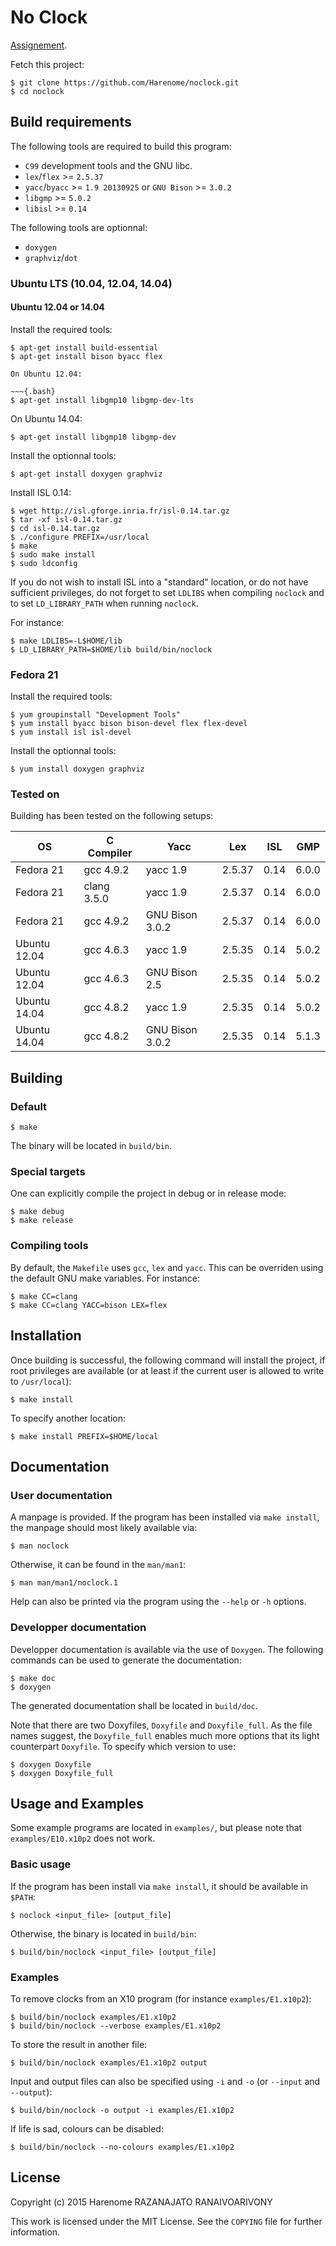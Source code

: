 No Clock
========

[Assignement](http://icps.u-strasbg.fr/~violard/TER_2014-2015/TER_2014_2015_elim_clocks.pdf).

Fetch this project:

~~~{.bash}
$ git clone https://github.com/Harenome/noclock.git
$ cd noclock
~~~

Build requirements
------------------

The following tools are required to build this program:

- `C99` development tools and the GNU libc.
- `lex`/`flex` >= `2.5.37`
- `yacc`/`byacc` >= `1.9 20130925` or `GNU Bison` >= `3.0.2`
- `libgmp` >= `5.0.2`
- `libisl` >= `0.14`

The following tools are optionnal:

- `doxygen`
- `graphviz`/`dot`

### Ubuntu LTS (10.04, 12.04, 14.04)

#### Ubuntu 12.04 or 14.04

Install the required tools:

~~~{.bash}
$ apt-get install build-essential
$ apt-get install bison byacc flex

On Ubuntu 12.04:

~~~{.bash}
$ apt-get install libgmp10 libgmp-dev-lts
~~~

On Ubuntu 14.04:

~~~{.bash}
$ apt-get install libgmp10 libgmp-dev
~~~


Install the optionnal tools:

~~~{.bash}
$ apt-get install doxygen graphviz
~~~

Install ISL 0.14:

~~~{.bash}
$ wget http://isl.gforge.inria.fr/isl-0.14.tar.gz
$ tar -xf isl-0.14.tar.gz
$ cd isl-0.14.tar.gz
$ ./configure PREFIX=/usr/local
$ make
$ sudo make install
$ sudo ldconfig
~~~

If you do not wish to install ISL into a "standard" location, or do not have
sufficient privileges, do not forget to set `LDLIBS` when compiling `noclock`
and to set `LD_LIBRARY_PATH` when running `noclock`.

For instance:

~~~{.bash}
$ make LDLIBS=-L$HOME/lib
$ LD_LIBRARY_PATH=$HOME/lib build/bin/noclock
~~~

### Fedora 21

Install the required tools:

~~~{.bash}
$ yum groupinstall "Development Tools"
$ yum install byacc bison bison-devel flex flex-devel
$ yum install isl isl-devel
~~~

Install the optionnal tools:

~~~{.bash}
$ yum install doxygen graphviz
~~~

### Tested on

Building has been tested on the following setups:

OS           | C Compiler  | Yacc            | Lex    | ISL  | GMP
-------------|-------------|-----------------|--------|------|-------
Fedora 21    | gcc 4.9.2   | yacc 1.9        | 2.5.37 | 0.14 | 6.0.0
Fedora 21    | clang 3.5.0 | yacc 1.9        | 2.5.37 | 0.14 | 6.0.0
Fedora 21    | gcc 4.9.2   | GNU Bison 3.0.2 | 2.5.37 | 0.14 | 6.0.0
Ubuntu 12.04 | gcc 4.6.3   | yacc 1.9        | 2.5.35 | 0.14 | 5.0.2
Ubuntu 12.04 | gcc 4.6.3   | GNU Bison 2.5   | 2.5.35 | 0.14 | 5.0.2
Ubuntu 14.04 | gcc 4.8.2   | yacc 1.9        | 2.5.35 | 0.14 | 5.0.2
Ubuntu 14.04 | gcc 4.8.2   | GNU Bison 3.0.2 | 2.5.35 | 0.14 | 5.1.3

Building
--------

### Default

~~~{.bash}
$ make
~~~

The binary will be located in `build/bin`.

### Special targets

One can explicitly compile the project in debug or in release mode:

~~~{.bash}
$ make debug
$ make release
~~~

### Compiling tools

By default, the `Makefile` uses `gcc`, `lex` and `yacc`. This can be
overriden using the default GNU make variables. For instance:

~~~{.bash}
$ make CC=clang
$ make CC=clang YACC=bison LEX=flex
~~~

Installation
------------

Once building is successful, the following command will install the project,
if root privileges are available (or at least if the current user is allowed
to write to `/usr/local`):

~~~{.bash}
$ make install
~~~

To specify another location:

~~~{.bash}
$ make install PREFIX=$HOME/local
~~~

Documentation
-------------

### User documentation

A manpage is provided. If the program has been installed via `make install`,
the manpage should most likely available via:

~~~{.bash}
$ man noclock
~~~

Otherwise, it can be found in the `man/man1`:

~~~{.bash}
$ man man/man1/noclock.1
~~~

Help can also be printed via the program using the `--help` or `-h` options.

### Developper documentation

Developper documentation is available via the use of `Doxygen`. The following
commands can be used to generate the documentation:

~~~{.bash}
$ make doc
$ doxygen
~~~

The generated documentation shall be located in `build/doc`.

Note that there are two Doxyfiles, `Doxyfile` and `Doxyfile_full`. As the file
names suggest, the `Doxyfile_full` enables much more options that its light
counterpart `Doxyfile`. To specify which version to use:

~~~{.bash}
$ doxygen Doxyfile
$ doxygen Doxyfile_full
~~~

Usage and Examples
------------------

Some example programs are located in `examples/`, but please note that
`examples/E10.x10p2` does not work.

### Basic usage

If the program has been install via `make install`, it should be available in
`$PATH`:

~~~{.bash}
$ noclock <input_file> [output_file]
~~~

Otherwise, the binary is located in `build/bin`:

~~~{.bash}
$ build/bin/noclock <input_file> [output_file]
~~~

### Examples

To remove clocks from an X10 program (for instance `examples/E1.x10p2`):

~~~{.bash}
$ build/bin/noclock examples/E1.x10p2
$ build/bin/noclock --verbose examples/E1.x10p2
~~~

To store the result in another file:

~~~{.bash}
$ build/bin/noclock examples/E1.x10p2 output
~~~

Input and output files can also be specified using `-i` and `-o` (or `--input`
and `--output`):

~~~{.bash}
$ build/bin/noclock -o output -i examples/E1.x10p2
~~~

If life is sad, colours can be disabled:

~~~{.bash}
$ build/bin/noclock --no-colours examples/E1.x10p2
~~~

License
-------

Copyright (c) 2015 Harenome RAZANAJATO RANAIVOARIVONY

This work is licensed under the MIT License. See the `COPYING` file for further
information.
